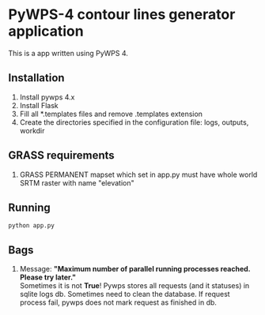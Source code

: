# PyWPS-4 contour lines generator application

This is a app written using PyWPS 4.

## Installation

1. Install pywps 4.x
2. Install Flask
3. Fill all *.templates files and remove .templates extension
4. Create the directories specified in the configuration file: logs, outputs, workdir

## GRASS requirements

1. GRASS PERMANENT mapset which set in app.py must have whole world SRTM raster with name "elevation"  

## Running  
```python app.py```

## Bags
1. Message: **"Maximum number of parallel running processes reached. Please try later."**  
Sometimes it is not **True**!
Pywps stores all requests (and it statuses) in sqlite logs db.
Sometimes need to clean the database.
If request process fail, pywps does not mark request as finished in db.
